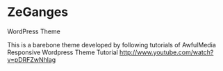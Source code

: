 ZeGanges
========

WordPress Theme

This is a barebone theme developed by following tutorials of AwfulMedia
Responsive Wordpress Theme Tutorial
http://www.youtube.com/watch?v=pDRFZwNhlag
